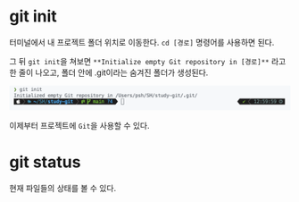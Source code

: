 # git init

터미널에서 내 프로젝트 폴더 위치로 이동한다. `cd [경로]` 명령어를 사용하면 된다.

그 뒤 `git init`을 쳐보면 `**Initialize empty Git repository in [경로]**` 라고 한 줄이 나오고, 폴더 안에 .git이라는 숨겨진 폴더가 생성된다.

![git init](image.png)

이제부터 프로젝트에 `Git`을 사용할 수 있다.

# git status

현재 파일들의 상태를 볼 수 있다.

